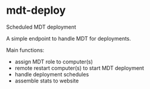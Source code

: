 # mdt-deploy
Scheduled MDT deployment

A simple endpoint to handle MDT for deployments.

Main functions:

- assign MDT role to computer(s)
- remote restart computer(s) to start MDT deployment
- handle deployment schedules
- assemble stats to website

